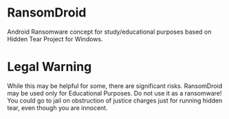 # RansomDroid

Android Ransomware concept for study/educational purposes based on Hidden Tear Project for Windows.

# Legal Warning

While this may be helpful for some, there are significant risks. RansomDroid may be used only for Educational Purposes. Do not use it as a ransomware! You could go to jail on obstruction of justice charges just for running hidden tear, even though you are innocent.
